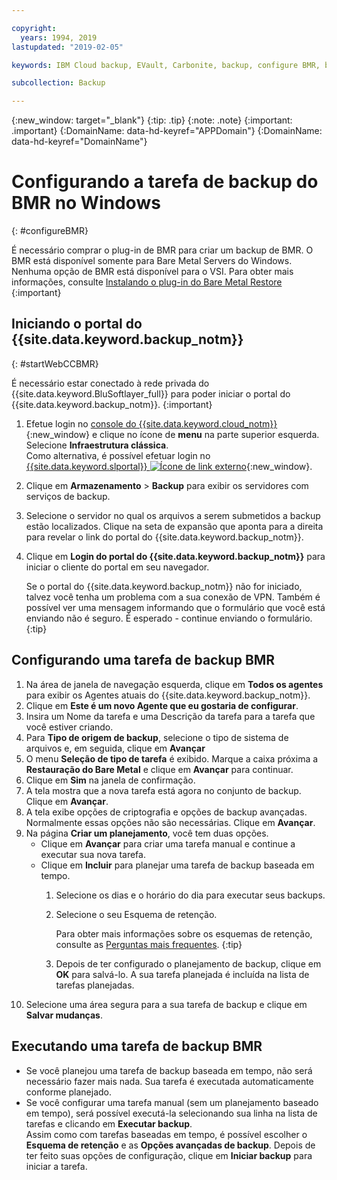 ```yaml
---

copyright:
  years: 1994, 2019
lastupdated: "2019-02-05"

keywords: IBM Cloud backup, EVault, Carbonite, backup, configure BMR, bmr plug-in, bmr plugin, configuration

subcollection: Backup

---
```

{:new_window: target="_blank"}
{:tip: .tip}
{:note: .note}
{:important: .important}
{:DomainName: data-hd-keyref="APPDomain"}
{:DomainName: data-hd-keyref="DomainName"}

# Configurando a tarefa de backup do BMR no Windows
{: #configureBMR}

É necessário comprar o plug-in de BMR para criar um backup de BMR. O BMR está disponível somente para
Bare Metal Servers do Windows. Nenhuma opção de BMR está disponível para o VSI. Para obter mais informações, consulte [Instalando o plug-in do Bare Metal Restore](bmr-plugin.html)
{:important}

## Iniciando o portal do {{site.data.keyword.backup_notm}}
{: #startWebCCBMR}

É necessário estar conectado à rede privada do {{site.data.keyword.BluSoftlayer_full}} para poder iniciar o portal do {{site.data.keyword.backup_notm}}.
{:important}

1. Efetue login no [console do {{site.data.keyword.cloud_notm}}](https://{DomainName}/){:new_window} e clique no ícone de **menu** na parte superior esquerda. Selecione **Infraestrutura clássica**.<br/>
   Como alternativa, é possível efetuar login no [{{site.data.keyword.slportal}} ![Ícone de link externo](../../icons/launch-glyph.svg "Ícone de link externo")](https://control.softlayer.com/){:new_window}.
2. Clique em **Armazenamento** > **Backup** para exibir os servidores com serviços de backup.
3. Selecione o servidor no qual os arquivos a serem submetidos a backup estão localizados. Clique na seta de expansão que aponta para a direita para revelar o link do portal do {{site.data.keyword.backup_notm}}.
4. Clique em **Login do portal do {{site.data.keyword.backup_notm}}** para iniciar o cliente do portal em seu navegador.

   Se o portal do {{site.data.keyword.backup_notm}} não for iniciado, talvez você tenha um problema com a sua conexão de VPN. Também é possível ver uma mensagem informando que o formulário que você está enviando não é seguro. É esperado - continue enviando o formulário.
   {:tip}

## Configurando uma tarefa de backup BMR

1. Na área de janela de navegação esquerda, clique em **Todos os agentes** para exibir os Agentes atuais do {{site.data.keyword.backup_notm}}.
2. Clique em **Este é um novo Agente que eu gostaria de configurar**.
3. Insira um Nome da tarefa e uma Descrição da tarefa para a tarefa que você estiver criando.
4. Para **Tipo de origem de backup**, selecione o tipo de sistema de arquivos e, em seguida, clique em **Avançar**
5. O menu **Seleção de tipo de tarefa** é exibido. Marque a caixa próxima a **Restauração do Bare Metal** e clique em **Avançar** para continuar.
6. Clique em **Sim** na janela de confirmação.
7. A tela mostra que a nova tarefa está agora no conjunto de backup. Clique em **Avançar**.
8. A tela exibe opções de criptografia e opções de backup avançadas. Normalmente essas opções não são necessárias. Clique em **Avançar**.   
9. Na página **Criar um planejamento**, você tem duas opções.
   - Clique em **Avançar** para criar uma tarefa manual e continue a executar sua nova tarefa.
   - Clique em **Incluir** para planejar uma tarefa de backup baseada em tempo.
     1. Selecione os dias e o horário do dia para executar seus backups.
     2. Selecione o seu Esquema de retenção.

        Para obter mais informações sobre os esquemas de retenção, consulte as [Perguntas mais
frequentes](/docs/infrastructure/Backup?topic=Backup-faqs).
        {:tip}
     3. Depois de ter configurado o planejamento de backup, clique em **OK** para salvá-lo. A sua tarefa planejada é incluída na lista de tarefas planejadas.
10. Selecione uma área segura para a sua tarefa de backup e clique em **Salvar mudanças**.


## Executando uma tarefa de backup BMR

  - Se você planejou uma tarefa de backup baseada em tempo, não será necessário fazer mais nada. Sua tarefa é executada automaticamente conforme planejado.
  - Se você configurar uma tarefa manual (sem um planejamento baseado em tempo), será possível executá-la selecionando sua linha na lista de tarefas e clicando em **Executar backup**. <br/> Assim como com tarefas baseadas em tempo, é possível escolher o **Esquema de retenção** e as **Opções avançadas de backup**. Depois de ter feito suas opções de configuração, clique em **Iniciar backup** para iniciar a tarefa.
